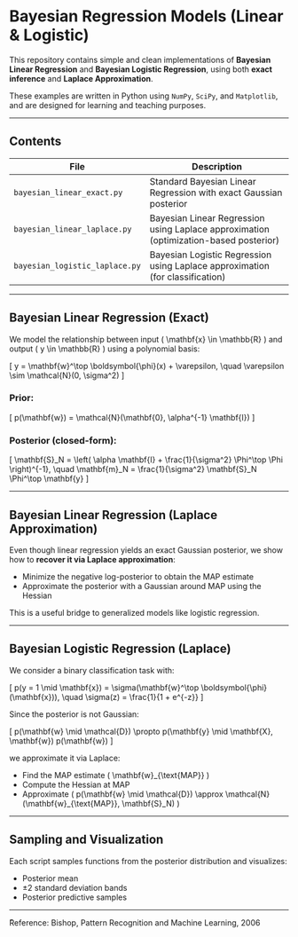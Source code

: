 #  Bayesian Regression Models (Linear & Logistic)

This repository contains simple and clean implementations of **Bayesian Linear Regression** and **Bayesian Logistic Regression**, using both **exact inference** and **Laplace Approximation**.

These examples are written in Python using `NumPy`, `SciPy`, and `Matplotlib`, and are designed for learning and teaching purposes.

---

##  Contents

| File | Description |
|------|-------------|
| `bayesian_linear_exact.py` | Standard Bayesian Linear Regression with exact Gaussian posterior |
| `bayesian_linear_laplace.py` | Bayesian Linear Regression using Laplace approximation (optimization-based posterior) |
| `bayesian_logistic_laplace.py` | Bayesian Logistic Regression using Laplace approximation (for classification) |

---

##  Bayesian Linear Regression (Exact)

We model the relationship between input \( \mathbf{x} \in \mathbb{R} \) and output \( y \in \mathbb{R} \) using a polynomial basis:

\[
y = \mathbf{w}^\top \boldsymbol{\phi}(x) + \varepsilon, \quad \varepsilon \sim \mathcal{N}(0, \sigma^2)
\]

### Prior:

\[
p(\mathbf{w}) = \mathcal{N}(\mathbf{0}, \alpha^{-1} \mathbf{I})
\]

### Posterior (closed-form):

\[
\mathbf{S}_N = \left( \alpha \mathbf{I} + \frac{1}{\sigma^2} \Phi^\top \Phi \right)^{-1}, \quad
\mathbf{m}_N = \frac{1}{\sigma^2} \mathbf{S}_N \Phi^\top \mathbf{y}
\]

---

##  Bayesian Linear Regression (Laplace Approximation)

Even though linear regression yields an exact Gaussian posterior, we show how to **recover it via Laplace approximation**:

- Minimize the negative log-posterior to obtain the MAP estimate
- Approximate the posterior with a Gaussian around MAP using the Hessian

This is a useful bridge to generalized models like logistic regression.

---

## Bayesian Logistic Regression (Laplace)

We consider a binary classification task with:

\[
p(y = 1 \mid \mathbf{x}) = \sigma(\mathbf{w}^\top \boldsymbol{\phi}(\mathbf{x})), \quad \sigma(z) = \frac{1}{1 + e^{-z}}
\]

Since the posterior is not Gaussian:

\[
p(\mathbf{w} \mid \mathcal{D}) \propto p(\mathbf{y} \mid \mathbf{X}, \mathbf{w}) p(\mathbf{w})
\]

we approximate it via Laplace:

- Find the MAP estimate \( \mathbf{w}_{\text{MAP}} \)
- Compute the Hessian at MAP
- Approximate \( p(\mathbf{w} \mid \mathcal{D}) \approx \mathcal{N}(\mathbf{w}_{\text{MAP}}, \mathbf{S}_N) \)

---

##  Sampling and Visualization

Each script samples functions from the posterior distribution and visualizes:

- Posterior mean
- ±2 standard deviation bands
- Posterior predictive samples


---
ًReference:
Bishop, Pattern Recognition and Machine Learning, 2006

